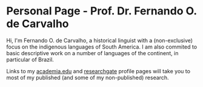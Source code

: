 # Personal Page - Prof. Dr. Fernando O. de Carvalho
Hi, I'm Fernando O. de Carvalho, a historical linguist with a (non-exclusive) focus on the indigenous languages of South America.
I am also commited to basic descriptive work on a number of languages of the continent, in particular of Brazil.

Links to my [academia.edu](https://museunacional-ufrj.academia.edu/FernandoOdeCarvalho) and [researchgate](https://www.researchgate.net/profile/Fernando-O-De-Carvalho) profile pages will take you to most of my published (and some of my non-published) research.


